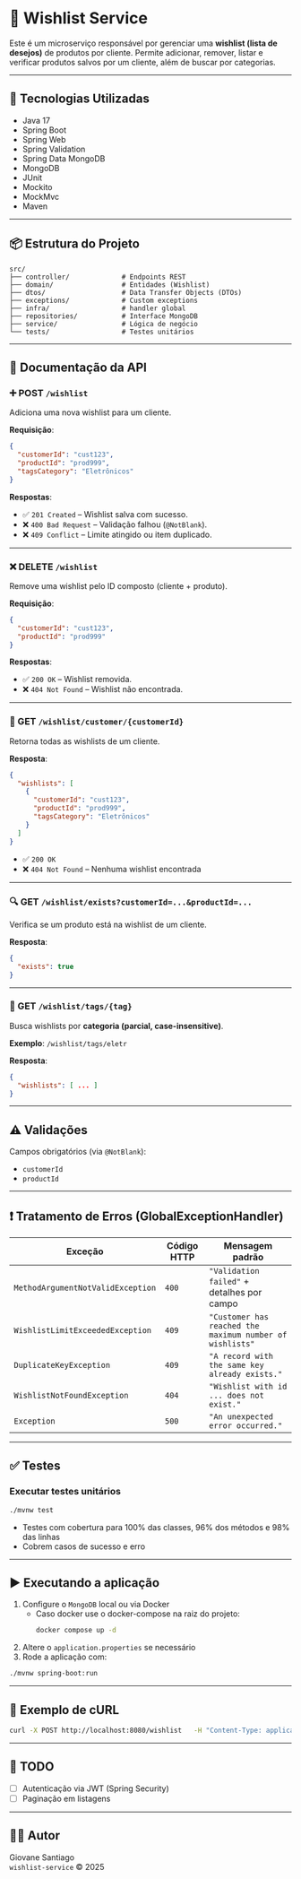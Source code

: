 
# 📝 Wishlist Service

Este é um microserviço responsável por gerenciar uma **wishlist (lista de desejos)** de produtos por cliente. Permite adicionar, remover, listar e verificar produtos salvos por um cliente, além de buscar por categorias.

---

## 🚀 Tecnologias Utilizadas

- Java 17
- Spring Boot
- Spring Web
- Spring Validation
- Spring Data MongoDB
- MongoDB
- JUnit
- Mockito
- MockMvc
- Maven

---

## 📦 Estrutura do Projeto

```
src/
├── controller/             # Endpoints REST
├── domain/                 # Entidades (Wishlist)
├── dtos/                   # Data Transfer Objects (DTOs)
├── exceptions/             # Custom exceptions 
├── infra/                  # handler global
├── repositories/           # Interface MongoDB
├── service/                # Lógica de negócio
└── tests/                  # Testes unitários
```

---

## 📘 Documentação da API

### ➕ POST `/wishlist`

Adiciona uma nova wishlist para um cliente.

**Requisição**:

```json
{
  "customerId": "cust123",
  "productId": "prod999",
  "tagsCategory": "Eletrônicos"
}
```

**Respostas**:

- ✅ `201 Created` – Wishlist salva com sucesso.
- ❌ `400 Bad Request` – Validação falhou (`@NotBlank`).
- ❌ `409 Conflict` – Limite atingido ou item duplicado.

---

### ❌ DELETE `/wishlist`

Remove uma wishlist pelo ID composto (cliente + produto).

**Requisição**:

```json
{
  "customerId": "cust123",
  "productId": "prod999"
}
```

**Respostas**:

- ✅ `200 OK` – Wishlist removida.
- ❌ `404 Not Found` – Wishlist não encontrada.

---

### 📄 GET `/wishlist/customer/{customerId}`

Retorna todas as wishlists de um cliente.

**Resposta**:

```json
{
  "wishlists": [
    {
      "customerId": "cust123",
      "productId": "prod999",
      "tagsCategory": "Eletrônicos"
    }
  ]
}
```

- ✅ `200 OK`
- ❌ `404 Not Found` – Nenhuma wishlist encontrada

---

### 🔍 GET `/wishlist/exists?customerId=...&productId=...`

Verifica se um produto está na wishlist de um cliente.

**Resposta**:

```json
{
  "exists": true
}
```

---

### 🔎 GET `/wishlist/tags/{tag}`

Busca wishlists por **categoria (parcial, case-insensitive)**.

**Exemplo**: `/wishlist/tags/eletr`

**Resposta**:

```json
{
  "wishlists": [ ... ]
}
```

---

## ⚠️ Validações

Campos obrigatórios (via `@NotBlank`):

- `customerId`
- `productId`

---

## ❗ Tratamento de Erros (GlobalExceptionHandler)

| Exceção                             | Código HTTP | Mensagem padrão                                     |
|------------------------------------|-------------|-----------------------------------------------------|
| `MethodArgumentNotValidException`  | `400`       | `"Validation failed"` + detalhes por campo         |
| `WishlistLimitExceededException`   | `409`       | `"Customer has reached the maximum number of wishlists"` |
| `DuplicateKeyException`            | `409`       | `"A record with the same key already exists."`     |
| `WishlistNotFoundException`        | `404`       | `"Wishlist with id ... does not exist."`           |
| `Exception`                        | `500`       | `"An unexpected error occurred."`                  |

---

## ✅ Testes

### Executar testes unitários

```bash
./mvnw test
```

- Testes com cobertura para 100% das classes, 96% dos métodos e 98% das linhas
- Cobrem casos de sucesso e erro

---

## ▶️ Executando a aplicação

1. Configure o `MongoDB` local ou via Docker 
   - Caso docker use o docker-compose na raiz do projeto:
     ```bash
     docker compose up -d
     ```
2. Altere o `application.properties` se necessário
3. Rode a aplicação com:

```bash
./mvnw spring-boot:run
```

---

## 🧪 Exemplo de cURL

```bash
curl -X POST http://localhost:8080/wishlist   -H "Content-Type: application/json"   -d '{"customerId": "cust123", "productId": "prod456", "tagsCategory": "Books"}'
```

---

## 📌 TODO

- [ ] Autenticação via JWT (Spring Security)
- [ ] Paginação em listagens

---

## 🧑‍💻 Autor

Giovane Santiago  
`wishlist-service` © 2025
